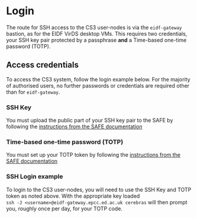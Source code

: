 # Login

The route for SSH access to the CS3 user-nodes is via the `eidf-gateway` bastion, as for the EIDF VirDS desktop VMs. This requires two credentials, your SSH key pair protected by a passphrase **and** a Time-based one-time password (TOTP).

## Access credentials

To access the CS3 system, follow the login example below. For the majority of authorised users, no further passwords or credentials are required other than for `eidf-gateway`.

### SSH Key

You must upload the public part of your SSH key pair to the SAFE by following the [instructions from the SAFE documentation](https://epcced.github.io/safe-docs/safe-for-users/#how-to-add-an-ssh-public-key-to-your-account)

### Time-based one-time password (TOTP)

You must set up your TOTP token by following the [instructions from the SAFE documentation](https://epcced.github.io/safe-docs/safe-for-users/#how-to-turn-on-mfa-on-your-machine-account)

### SSH Login example

To login to the CS3 user-nodes, you will need to use the SSH Key and TOTP token as noted above.
With the appropriate key loaded<br>`ssh -J <username>@eidf-gateway.epcc.ed.ac.uk cerebras` will then prompt you, roughly once per day, for your TOTP code.
